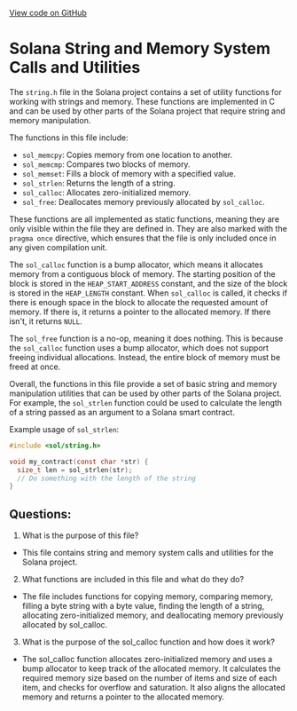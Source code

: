 [View code on GitHub](https://github.com/solana-labs/solana/blob/master/sdk/sbf/c/inc/sol/string.h)

# Solana String and Memory System Calls and Utilities

The `string.h` file in the Solana project contains a set of utility functions for working with strings and memory. These functions are implemented in C and can be used by other parts of the Solana project that require string and memory manipulation.

The functions in this file include:

- `sol_memcpy`: Copies memory from one location to another.
- `sol_memcmp`: Compares two blocks of memory.
- `sol_memset`: Fills a block of memory with a specified value.
- `sol_strlen`: Returns the length of a string.
- `sol_calloc`: Allocates zero-initialized memory.
- `sol_free`: Deallocates memory previously allocated by `sol_calloc`.

These functions are all implemented as static functions, meaning they are only visible within the file they are defined in. They are also marked with the `pragma once` directive, which ensures that the file is only included once in any given compilation unit.

The `sol_calloc` function is a bump allocator, which means it allocates memory from a contiguous block of memory. The starting position of the block is stored in the `HEAP_START_ADDRESS` constant, and the size of the block is stored in the `HEAP_LENGTH` constant. When `sol_calloc` is called, it checks if there is enough space in the block to allocate the requested amount of memory. If there is, it returns a pointer to the allocated memory. If there isn't, it returns `NULL`.

The `sol_free` function is a no-op, meaning it does nothing. This is because the `sol_calloc` function uses a bump allocator, which does not support freeing individual allocations. Instead, the entire block of memory must be freed at once.

Overall, the functions in this file provide a set of basic string and memory manipulation utilities that can be used by other parts of the Solana project. For example, the `sol_strlen` function could be used to calculate the length of a string passed as an argument to a Solana smart contract. 

Example usage of `sol_strlen`:

```c
#include <sol/string.h>

void my_contract(const char *str) {
  size_t len = sol_strlen(str);
  // Do something with the length of the string
}
```
## Questions: 
 1. What is the purpose of this file?
- This file contains string and memory system calls and utilities for the Solana project.

2. What functions are included in this file and what do they do?
- The file includes functions for copying memory, comparing memory, filling a byte string with a byte value, finding the length of a string, allocating zero-initialized memory, and deallocating memory previously allocated by sol_calloc.

3. What is the purpose of the sol_calloc function and how does it work?
- The sol_calloc function allocates zero-initialized memory and uses a bump allocator to keep track of the allocated memory. It calculates the required memory size based on the number of items and size of each item, and checks for overflow and saturation. It also aligns the allocated memory and returns a pointer to the allocated memory.